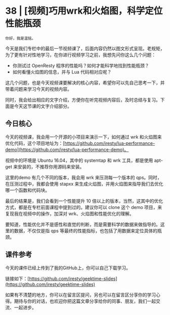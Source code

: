 # 38 | [视频]巧用wrk和火焰图，科学定位性能瓶颈

    你好，我是温铭。

今天是我们专栏中的最后一节视频课了，后面内容仍然以图文形式呈现。老规矩，为了更有针对性地学习，在你进行视频学习之前，我想先问你这么几个问题：

*   你测试过 OpenResty 程序的性能吗？如何才能科学地找到性能瓶颈？
*   如何看懂火焰图的信息，并与 Lua 代码相对应呢？

这几个问题，也是今天视频课要解决的核心内容，希望你可以先自己思考一下，并带着问题来学习今天的视频内容。

同时，我会给出相应的文字介绍，方便你在听完视频内容后，及时总结与复习。下面是今天这节课的文字介绍部分。

## 今日核心

今天的视频课，我会用一个开源的小项目来演示一下，如何通过 wrk 和火焰图来优化代码，这个项目地址为：[https://github.com/iresty/lua-performance-demo](https://github.com/iresty/lua-performance-demo)。

视频中的环境是 Ubuntu 16.04，其中的 systemtap 和 wrk 工具，都是使用 apt-get 来安装的，不推荐你用源码来安装。

这里的demo 有几个不同的版本，我会用 wrk 来压测每一个版本的 qps。同时，在压测过程中，我都会使用 stapxx 来生成火焰图，并用火焰图来指导我们去优化哪一个函数和代码块。

最后的结果是，我们会看到一个性能提升 10 倍以上的版本，当然，这其中的优化方式，都是在专栏前面课程中提到过的。建议你可以 clone 这个 demo 项目，来复现我在视频中的操作，加深对 wrk、火焰图和性能优化的理解。

要知道，性能优化并不是感性和直觉的判断，而是需要科学的数据来做指导的。这里的数据，不仅仅是指 qps 等最终的性能指标，也包括了用数据来定位具体的瓶颈。

## 课件参考

今天的课件已经上传到了我的GitHub上，你可以自己下载学习。

链接如下：[https://github.com/iresty/geektime-slides](https://github.com/iresty/geektime-slides)

如果有不清楚的地方，你可以在留言区提问，另也可以在留言区分享你的学习心得。期待与你的对话，也欢迎你把这篇文章分享给你的同事、朋友，我们一起交流、一起进步。
    